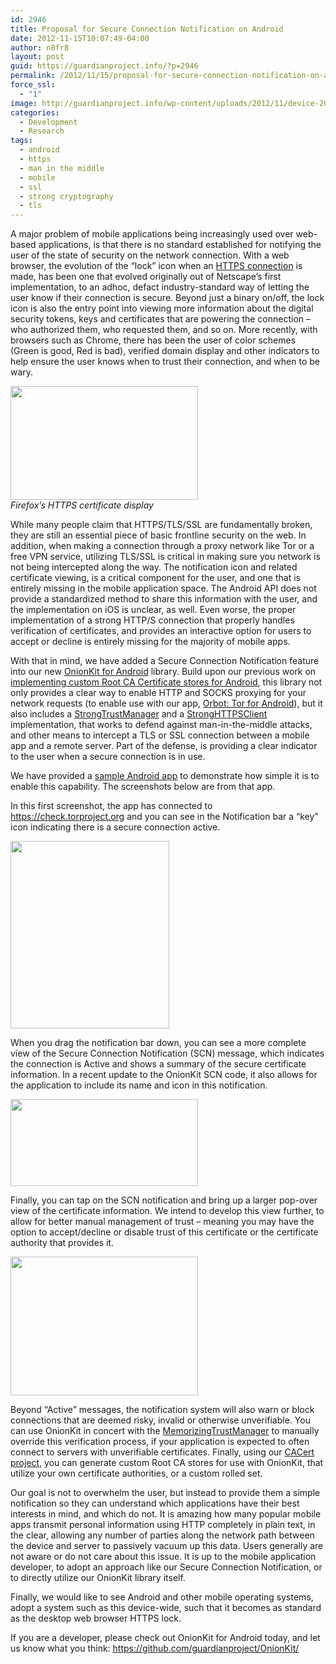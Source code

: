 ```yaml
---
id: 2946
title: Proposal for Secure Connection Notification on Android
date: 2012-11-15T10:07:49-04:00
author: n8fr8
layout: post
guid: https://guardianproject.info/?p=2946
permalink: /2012/11/15/proposal-for-secure-connection-notification-on-android/
force_ssl:
  - "1"
image: http://guardianproject.info/wp-content/uploads/2012/11/device-2012-11-08-203216.png
categories:
  - Development
  - Research
tags:
  - android
  - https
  - man in the middle
  - mobile
  - ssl
  - strong cryptography
  - tls
---
```

A major problem of mobile applications being increasingly used over web-based applications, is that there is no standard established for notifying the user of the state of security on the network connection. With a web browser, the evolution of the &#8220;lock&#8221; icon when an [HTTPS connection](https://en.wikipedia.org/wiki/HTTP_Secure) is made, has been one that evolved originally out of Netscape&#8217;s first implementation, to an adhoc, defact industry-standard way of letting the user know if their connection is secure. Beyond just a binary on/off, the lock icon is also the entry point into viewing more information about the digital security tokens, keys and certificates that are powering the connection &#8211; who authorized them, who requested them, and so on. More recently, with browsers such as Chrome, there has been the user of color schemes (Green is good, Red is bad), verified domain display and other indicators to help ensure the user knows when to trust their connection, and when to be wary.

[<img class="alignnone size-medium wp-image-2952" title="Firefox_3_rc1_Extended_Validation_SSL_address_bar_and_certificate_detail" src="https://guardianproject.info/wp-content/uploads/2012/11/Firefox_3_rc1_Extended_Validation_SSL_address_bar_and_certificate_detail-300x182.png" alt="" width="300" height="182" srcset="https://guardianproject.info/wp-content/uploads/2012/11/Firefox_3_rc1_Extended_Validation_SSL_address_bar_and_certificate_detail-300x182.png 300w, https://guardianproject.info/wp-content/uploads/2012/11/Firefox_3_rc1_Extended_Validation_SSL_address_bar_and_certificate_detail.png 429w" sizes="(max-width: 300px) 100vw, 300px" />  
](https://guardianproject.info/wp-content/uploads/2012/11/Firefox_3_rc1_Extended_Validation_SSL_address_bar_and_certificate_detail.png) _Firefox&#8217;s HTTPS certificate display_

While many people claim that HTTPS/TLS/SSL are fundamentally broken, they are still an essential piece of basic frontline security on the web. In addition, when making a connection through a proxy network like Tor or a free VPN service, utilizing TLS/SSL is critical in making sure you network is not being intercepted along the way. The notification icon and related certificate viewing, is a critical component for the user, and one that is entirely missing in the mobile application space. The Android API does not provide a standardized method to share this information with the user, and the implementation on iOS is unclear, as well. Even worse, the proper implementation of a strong HTTP/S connection that properly handles verification of certificates, and provides an interactive option for users to accept or decline is entirely missing for the majority of mobile apps.

With that in mind, we have added a Secure Connection Notification feature into our new [OnionKit for Android](https://github.com/guardianproject/OnionKit) library. Build upon our previous work on [implementing custom Root CA Certificate stores for Android](https://github.com/guardianproject/cacert), this library not only provides a clear way to enable HTTP and SOCKS proxying for your network requests (to enable use with our app, [Orbot: Tor for Android](https://guardianproject.info/apps/orbot/)), but it also includes a [StrongTrustManager](https://github.com/guardianproject/OnionKit/blob/master/library/src/info/guardianproject/onionkit/trust/StrongTrustManager.java) and a [StrongHTTPSClient](https://github.com/guardianproject/OnionKit/blob/master/library/src/info/guardianproject/onionkit/trust/StrongHttpsClient.java) implementation, that works to defend against man-in-the-middle attacks, and other means to intercept a TLS or SSL connection between a mobile app and a remote server. Part of the defense, is providing a clear indicator to the user when a secure connection is in use.

We have provided a [sample Android app](https://github.com/guardianproject/OnionKit/blob/master/sample/src/sample/onionkit/OnionKitSampleActivity.java) to demonstrate how simple it is to enable this capability. The screenshots below are from that app.

In this first screenshot, the app has connected to https://check.torproject.org and you can see in the Notification bar a &#8220;key&#8221; icon indicating there is a secure connection active.

[<img class="size-medium wp-image-2947 alignnone" title="noTor" src="https://guardianproject.info/wp-content/uploads/2012/11/noTor-254x300.png" alt="" width="254" height="300" srcset="https://guardianproject.info/wp-content/uploads/2012/11/noTor-254x300.png 254w, https://guardianproject.info/wp-content/uploads/2012/11/noTor.png 800w" sizes="(max-width: 254px) 100vw, 254px" />](https://guardianproject.info/wp-content/uploads/2012/11/noTor.png)

When you drag the notification bar down, you can see a more complete view of the Secure Connection Notification (SCN) message, which indicates the connection is Active and shows a summary of the secure certificate information. In a recent update to the OnionKit SCN code, it also allows for the application to include its name and icon in this notification.

[<img class="alignnone size-medium wp-image-2948" title="device-2012-11-08-204130" src="https://guardianproject.info/wp-content/uploads/2012/11/device-2012-11-08-204130-300x139.png" alt="" width="300" height="139" srcset="https://guardianproject.info/wp-content/uploads/2012/11/device-2012-11-08-204130-300x139.png 300w, https://guardianproject.info/wp-content/uploads/2012/11/device-2012-11-08-204130.png 800w" sizes="(max-width: 300px) 100vw, 300px" />](https://guardianproject.info/wp-content/uploads/2012/11/device-2012-11-08-204130.png)

Finally, you can tap on the SCN notification and bring up a larger pop-over view of the certificate information. We intend to develop this view further, to allow for better manual management of trust &#8211; meaning you may have the option to accept/decline or disable trust of this certificate or the certificate authority that provides it.

[<img class="alignnone size-medium wp-image-2949" title="device-2012-11-08-203216" src="https://guardianproject.info/wp-content/uploads/2012/11/device-2012-11-08-203216-300x222.png" alt="" width="300" height="222" srcset="https://guardianproject.info/wp-content/uploads/2012/11/device-2012-11-08-203216-300x222.png 300w, https://guardianproject.info/wp-content/uploads/2012/11/device-2012-11-08-203216.png 800w" sizes="(max-width: 300px) 100vw, 300px" />](https://guardianproject.info/wp-content/uploads/2012/11/device-2012-11-08-203216.png)

Beyond &#8220;Active&#8221; messages, the notification system will also warn or block connections that are deemed risky, invalid or otherwise unverifiable. You can use OnionKit in concert with the [MemorizingTrustManager](https://github.com/ge0rg/MemorizingTrustManager) to manually override this verification process, if your application is expected to often connect to servers with unverifiable certificates. Finally, using our [CACert project](https://github.com/guardianproject/cacert), you can generate custom Root CA stores for use with OnionKit, that utilize your own certificate authorities, or a custom rolled set.

Our goal is not to overwhelm the user, but instead to provide them a simple notification so they can understand which applications have their best interests in mind, and which do not. It is amazing how many popular mobile apps transmit personal information using HTTP completely in plain text, in the clear, allowing any number of parties along the network path between the device and server to passively vacuum up this data. Users generally are not aware or do not care about this issue. It is up to the mobile application developer, to adopt an approach like our Secure Connection Notification, or to directly utilize our OnionKit library itself.

Finally, we would like to see Android and other mobile operating systems, adopt a system such as this device-wide, such that it becomes as standard as the desktop web browser HTTPS lock.

If you are a developer, please check out OnionKit for Android today, and let us know what you think: <https://github.com/guardianproject/OnionKit/>